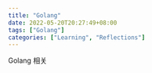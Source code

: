 ```yaml
---
title: "Golang"
date: 2022-05-20T20:27:49+08:00
tags: ["Golang"]
categories: ["Learning", "Reflections"]
---
```


Golang 相关
